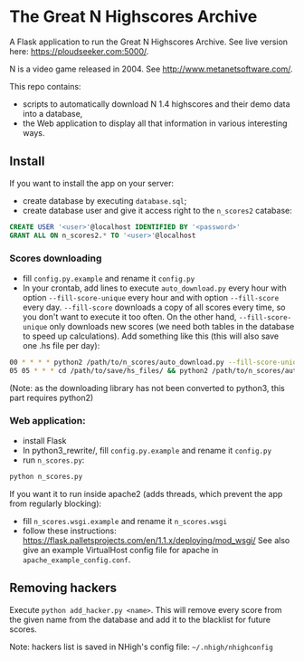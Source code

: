 # The Great N Highscores Archive

A Flask application to run the Great N Highscores Archive. See live version here: https://ploudseeker.com:5000/.

N is a video game released in 2004. See http://www.metanetsoftware.com/.

This repo contains:
- scripts to automatically download N 1.4 highscores and their demo data into a database,
- the Web application to display all that information in various interesting ways.

## Install

If you want to install the app on your server:
- create database by executing `database.sql`;
- create database user and give it access right to the `n_scores2` catabase:
```sql
CREATE USER '<user>'@localhost IDENTIFIED BY '<password>'
GRANT ALL ON n_scores2.* TO '<user>'@localhost
```
### Scores downloading
- fill `config.py.example` and rename it `config.py`
- In your crontab, add lines to execute `auto_download.py` every hour with option `--fill-score-unique` every hour and with option `--fill-score` every day. `--fill-score` downloads a copy of all scores every time, so you don't want to execute it too often. On the other hand, `--fill-score-unique` only downloads new scores (we need both tables in the database to speed up calculations). Add something like this (this will also save one .hs file per day):
```bash
00 * * * * python2 /path/to/n_scores/auto_download.py --fill-score-unique >/dev/null
05 05 * * * cd /path/to/save/hs_files/ && python2 /path/to/n_scores/auto_download.py --fill-score --save-hs-file
```
(Note: as the downloading library has not been converted to python3, this part requires python2)

### Web application:
- install Flask
- In python3_rewrite/, fill `config.py.example` and rename it `config.py`
- run `n_scores.py`:
```bash
python n_scores.py
```

If you want it to run inside apache2 (adds threads, which prevent the app from regularly blocking):
- fill `n_scores.wsgi.example` and rename it `n_scores.wsgi`
- follow these instructions: https://flask.palletsprojects.com/en/1.1.x/deploying/mod_wsgi/
See also give an example VirtualHost config file for apache in `apache_example_config.conf`.

## Removing hackers

Execute `python add_hacker.py <name>`. This will remove every score from the given name from the database and add it to the blacklist for future scores.

Note: hackers list is saved in NHigh's config file: `~/.nhigh/nhighconfig`
